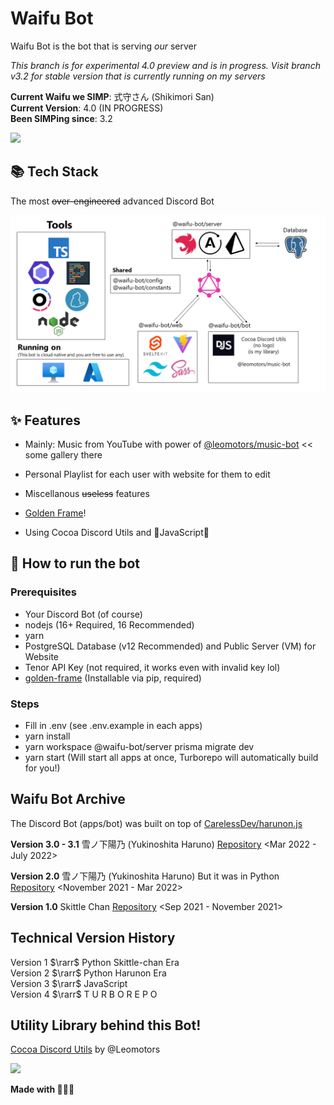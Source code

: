 # Waifu Bot

Waifu Bot is the bot that is serving _our_ server

*This branch is for experimental 4.0 preview and is in progress. Visit branch v3.2 for stable version that is currently running on my servers*

**Current Waifu we SIMP**: 式守さん (Shikimori San)  
**Current Version**: 4.0 (IN PROGRESS)  
**Been SIMPing since**: 3.2

<img src="https://c.tenor.com/KI8wOfAPyagAAAAd/shikimori-anime-girl.gif" height=300 />

## 📚 Tech Stack

The most ~~over-engineered~~ advanced Discord Bot

![](./images/tech-stack.png)

## ✨ Features

- Mainly: Music from YouTube with power of [@leomotors/music-bot](https://github.com/Leomotors/music-bot#%EF%B8%8F-highlight) << some gallery there

- Personal Playlist for each user with website for them to edit

- Miscellanous ~~useless~~ features

- [Golden Frame](https://github.com/Leomotors/golden-frame)!

- Using Cocoa Discord Utils and 💛JavaScript💛

## 🐇 How to run the bot

### Prerequisites

- Your Discord Bot (of course)
- nodejs (16+ Required, 16 Recommended)
- yarn
- PostgreSQL Database (v12 Recommended) and Public Server (VM) for Website
- Tenor API Key (not required, it works even with invalid key lol)
- [golden-frame](https://github.com/Leomotors/golden-frame) (Installable via pip, required)

### Steps

- Fill in .env (see .env.example in each apps)
- yarn install
- yarn workspace @waifu-bot/server prisma migrate dev
- yarn start (Will start all apps at once, Turborepo will automatically build for you!)

## Waifu Bot Archive

The Discord Bot (apps/bot) was built on top of [CarelessDev/harunon.js](https://github.com/CarelessDev/harunon.js)

**Version 3.0 - 3.1** 雪ノ下陽乃 (Yukinoshita Haruno) [Repository](https://github.com/CarelessDev/harunon.js) <Mar 2022 - July 2022>

**Version 2.0** 雪ノ下陽乃 (Yukinoshita Haruno) But it was in Python [Repository](https://github.com/CarelessDev/Harunon) <November 2021 - Mar 2022>

**Version 1.0** Skittle Chan [Repository](https://github.com/CarelessDev/SIMP-Bot) <Sep 2021 - November 2021>

## Technical Version History

Version 1 $\rarr$ Python Skittle-chan Era  
Version 2 $\rarr$ Python Harunon Era  
Version 3 $\rarr$ JavaScript  
Version 4 $\rarr$ T U R B O R E P O

## Utility Library behind this Bot!

[Cocoa Discord Utils](https://github.com/Leomotors/cocoa-discord-utils) by @Leomotors

![](https://c.tenor.com/JjAZAfWSqQgAAAAC/gochiusa-cocoa.gif)

**Made with 💛💛💛**

